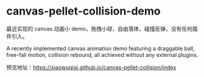 # canvas-pellet-collision-demo


最近实现的 canvas 动画小 demo，拖拽小球，自由落体，碰撞反弹，没有任何插件引入。


A recently implemented canvas animation demo featuring a draggable ball, free-fall motion, collision rebound, all achieved without any external plugins.


预览地址：https://xiaowuqiqi.github.io/canvas-pellet-collision/index

